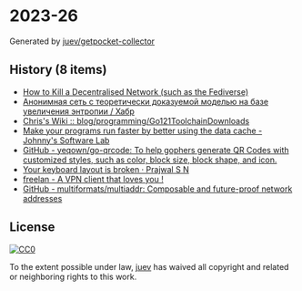 # 2023-26

Generated by [juev/getpocket-collector](https://github.com/juev/getpocket-collector)

## History (8 items)

- [How to Kill a Decentralised Network (such as the Fediverse)](https://ploum.net/2023-06-23-how-to-kill-decentralised-networks.html)
- [Анонимная сеть с теоретически доказуемой моделью на базе увеличения энтропии / Хабр](https://habr.com/ru/articles/743630/)
- [Chris's Wiki :: blog/programming/Go121ToolchainDownloads](https://utcc.utoronto.ca/~cks/space/blog/programming/Go121ToolchainDownloads)
- [Make your programs run faster by better using the data cache - Johnny's Software Lab](https://johnnysswlab.com/make-your-programs-run-faster-by-better-using-the-data-cache/)
- [GitHub - yeqown/go-qrcode: To help gophers generate QR Codes with customized styles, such as color, block size, block shape, and icon.](https://github.com/yeqown/go-qrcode)
- [Your keyboard layout is broken · Prajwal S N](https://www.snprajwal.com/blog/keyboards-are-broken/)
- [freelan - A VPN client that loves you !](https://freelan.org)
- [GitHub - multiformats/multiaddr: Composable and future-proof network addresses](https://github.com/multiformats/multiaddr)

## License

[![CC0](https://mirrors.creativecommons.org/presskit/buttons/88x31/svg/cc-zero.svg)](https://creativecommons.org/publicdomain/zero/1.0/)

To the extent possible under law, [juev](https://github.com/juev) has waived all copyright and related or neighboring rights to this work.
